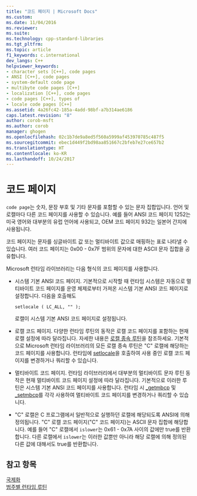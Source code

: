 ```yaml
---
title: "코드 페이지 | Microsoft Docs"
ms.custom: 
ms.date: 11/04/2016
ms.reviewer: 
ms.suite: 
ms.technology: cpp-standard-libraries
ms.tgt_pltfrm: 
ms.topic: article
f1_keywords: c.international
dev_langs: C++
helpviewer_keywords:
- character sets [C++], code pages
- ANSI [C++], code pages
- system-default code page
- multibyte code pages [C++]
- localization [C++], code pages
- code pages [C++], types of
- locale code pages [C++]
ms.assetid: 4a26fc42-185a-4add-98bf-a7b314ae6186
caps.latest.revision: "8"
author: corob-msft
ms.author: corob
manager: ghogen
ms.openlocfilehash: 02c1b7de9a8ed5f560a5999af453970785c487f5
ms.sourcegitcommit: ebec1d449f2bd98aa851667c2bfeb7e27ce657b2
ms.translationtype: HT
ms.contentlocale: ko-KR
ms.lasthandoff: 10/24/2017
---
```

# <a name="code-pages"></a>코드 페이지
`code page`는 숫자, 문장 부호 및 기타 문자를 포함할 수 있는 문자 집합입니다. 언어 및 로캘마다 다른 코드 페이지를 사용할 수 있습니다. 예를 들어 ANSI 코드 페이지 1252는 미국 영어와 대부분의 유럽 언어에 사용되고, OEM 코드 페이지 932는 일본어 간지에 사용됩니다.  
  
 코드 페이지는 문자를 싱글바이트 값 또는 멀티바이트 값으로 매핑하는 표로 나타낼 수 있습니다. 여러 코드 페이지는 0x00 - 0x7F 범위의 문자에 대한 ASCII 문자 집합을 공유합니다.  
  
 Microsoft 런타임 라이브러리는 다음 형식의 코드 페이지를 사용합니다.  
  
-   시스템 기본 ANSI 코드 페이지. 기본적으로 시작할 때 런타임 시스템은 자동으로 멀티바이트 코드 페이지를 운영 체제로부터 가져온 시스템 기본 ANSI 코드 페이지로 설정합니다. 다음을 호출해도  
  
    ```  
    setlocale ( LC_ALL, "" );  
    ```  
  
     로캘이 시스템 기본 ANSI 코드 페이지로 설정됩니다.  
  
-   로캘 코드 페이지. 다양한 런타임 루틴의 동작은 로캘 코드 페이지를 포함하는 현재 로캘 설정에 따라 달라집니다. 자세한 내용은 [로캘 종속 루틴](../c-runtime-library/locale.md)을 참조하세요. 기본적으로 Microsoft 런타임 라이브러리의 모든 로캘 종속 루틴은 "C" 로캘에 해당하는 코드 페이지를 사용합니다. 런타임에 [setlocale](../c-runtime-library/reference/setlocale-wsetlocale.md)을 호출하여 사용 중인 로캘 코드 페이지를 변경하거나 쿼리할 수 있습니다.  
  
-   멀티바이트 코드 페이지. 런타임 라이브러리에서 대부분의 멀티바이트 문자 루틴 동작은 현재 멀티바이트 코드 페이지 설정에 따라 달라집니다. 기본적으로 이러한 루틴은 시스템 기본 ANSI 코드 페이지를 사용합니다. 런타임 시 [_getmbcp](../c-runtime-library/reference/getmbcp.md) 및 [_setmbcp](../c-runtime-library/reference/setmbcp.md)를 각각 사용하여 멀티바이트 코드 페이지를 변경하거나 쿼리할 수 있습니다.  
  
-   "C" 로캘은 C 프로그램에서 일반적으로 실행하던 로캘에 해당되도록 ANSI에 의해 정의됩니다. "C" 로캘 코드 페이지("C" 코드 페이지)는 ASCII 문자 집합에 해당합니다. 예를 들어 "C" 로캘에서 `islower`는 0x61 - 0x7A 사이의 값에만 true를 반환합니다. 다른 로캘에서 `islower`는 이러한 값뿐만 아니라 해당 로캘에 의해 정의된 다른 값에 대해서도 true를 반환합니다.  
  
## <a name="see-also"></a>참고 항목  
 [국제화](../c-runtime-library/internationalization.md)   
 [범주별 런타임 루틴](../c-runtime-library/run-time-routines-by-category.md)